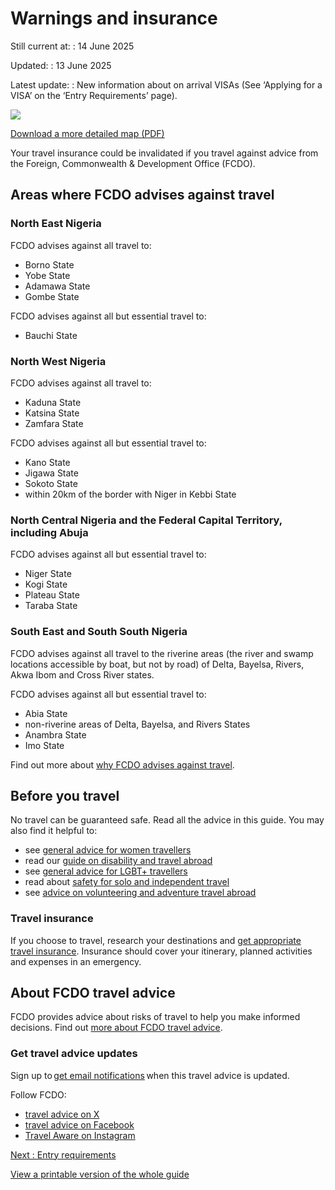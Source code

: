 # Warnings and insurance

Still current at:
:   14 June 2025

Updated:
:   13 June 2025

Latest update:
:   New information about on arrival VISAs (See ‘Applying for a VISA’ on the ‘Entry Requirements’ page).

![](https://assets.publishing.service.gov.uk/media/6544d305d36c910012935d1f/FCDO__TA__030_-_Nigeria_Travel_Advice_Ed8__WEB_.jpg)


[Download a more detailed map (PDF)](https://assets.publishing.service.gov.uk/media/6544d3059e05fd000dbe7cb8/FCDO__TA__030_-_Nigeria_Travel_Advice_Ed8.pdf)

Your travel insurance could be invalidated if you travel against advice from the Foreign, Commonwealth & Development Office (FCDO).

## Areas where FCDO advises against travel

### North East Nigeria

FCDO advises against all travel to:

* Borno State
* Yobe State
* Adamawa State
* Gombe State

FCDO advises against all but essential travel to:

* Bauchi State

### North West Nigeria

FCDO advises against all travel to:

* Kaduna State
* Katsina State
* Zamfara State

FCDO advises against all but essential travel to:

* Kano State
* Jigawa State
* Sokoto State
* within 20km of the border with Niger in Kebbi State

### North Central Nigeria and the Federal Capital Territory, including Abuja

FCDO advises against all but essential travel to:

* Niger State
* Kogi State
* Plateau State
* Taraba State

### South East and South South Nigeria

FCDO advises against all travel to the riverine areas (the river and swamp locations accessible by boat, but not by road) of Delta, Bayelsa, Rivers, Akwa Ibom and Cross River states.

FCDO advises against all but essential travel to:

* Abia State
* non-riverine areas of Delta, Bayelsa, and Rivers States
* Anambra State
* Imo State

Find out more about [why FCDO advises against travel](/foreign-travel-advice/nigeria/regional-risks).

## Before you travel

No travel can be guaranteed safe. Read all the advice in this guide. You may also find it helpful to:

* see [general advice for women travellers](https://www.gov.uk/guidance/advice-for-women-travelling-abroad)
* read our [guide on disability and travel abroad](https://www.gov.uk/government/publications/disabled-travellers)
* see [general advice for LGBT+ travellers](https://www.gov.uk/guidance/lesbian-gay-bisexual-and-transgender-foreign-travel-advice)
* read about [safety for solo and independent travel](https://www.gov.uk/guidance/solo-and-independent-travel)
* see [advice on volunteering and adventure travel abroad](https://www.gov.uk/guidance/safer-adventure-travel-and-volunteering-overseas)

### Travel insurance

If you choose to travel, research your destinations and [get appropriate travel insurance](https://www.gov.uk/guidance/foreign-travel-insurance). Insurance should cover your itinerary, planned activities and expenses in an emergency.

## About FCDO travel advice

FCDO provides advice about risks of travel to help you make informed decisions. Find out [more about FCDO travel advice](https://www.gov.uk/guidance/about-foreign-commonwealth-development-office-travel-advice).

### Get travel advice updates

Sign up to [get email notifications](https://www.gov.uk/foreign-travel-advice/nigeria/email-signup) when this travel advice is updated.

Follow FCDO:

* [travel advice on X](https://x.com/fcdotravelgovuk)
* [travel advice on Facebook](https://www.facebook.com/FCDOTravel/)
* [Travel Aware on Instagram](https://www.instagram.com/accounts/login/?next=https%3A%2F%2Fwww.instagram.com%2Ftravelaware%2F&is_from_rle)

[Next
:
Entry requirements](/foreign-travel-advice/nigeria/entry-requirements)

[View a printable version of the whole guide](/foreign-travel-advice/nigeria/print)